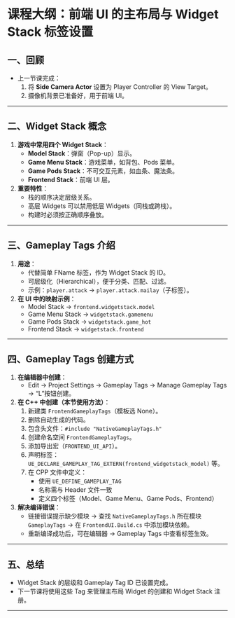 # 课程大纲：前端 UI 的主布局与 Widget Stack 标签设置

## 一、回顾

- 上一节课完成：
  1. 将 **Side Camera Actor** 设置为 Player Controller 的 View Target。
  2. 摄像机背景已准备好，用于前端 UI。

------

## 二、Widget Stack 概念

1. **游戏中常用四个 Widget Stack**：
   - **Model Stack**：弹窗（Pop-up）显示。
   - **Game Menu Stack**：游戏菜单，如背包、Pods 菜单。
   - **Game Pods Stack**：不可交互元素，如血条、魔法条。
   - **Frontend Stack**：前端 UI 层。
2. **重要特性**：
   - 栈的顺序决定层级关系。
   - 高层 Widgets 可以禁用低层 Widgets（同栈或跨栈）。
   - 构建时必须按正确顺序叠放。

------

## 三、Gameplay Tags 介绍

1. **用途**：
   - 代替简单 FName 标签，作为 Widget Stack 的 ID。
   - 可层级化（Hierarchical），便于分类、匹配、过滤。
   - 示例：`player.attack` → `player.attack.mailay`（子标签）。
2. **在 UI 中的映射示例**：
   - Model Stack → `frontend.widgetstack.model`
   - Game Menu Stack → `widgetstack.gamemenu`
   - Game Pods Stack → `widgetstack.game_hot`
   - Frontend Stack → `widgetstack.frontend`

------

## 四、Gameplay Tags 创建方式

1. **在编辑器中创建**：
   - Edit → Project Settings → Gameplay Tags → Manage Gameplay Tags → “L”按钮创建。
2. **在 C++ 中创建（本节使用方法）**：
   1. 新建类 `FrontendGameplayTags`（模板选 None）。
   2. 删除自动生成的代码。
   3. 包含头文件：`#include "NativeGameplayTags.h"`
   4. 创建命名空间 `FrontendGameplayTags`。
   5. 添加导出宏（`FRONTEND_UI_API`）。
   6. 声明标签：`UE_DECLARE_GAMEPLAY_TAG_EXTERN(frontend_widgetstack_model)` 等。
   7. 在 CPP 文件中定义：
      - 使用 `UE_DEFINE_GAMEPLAY_TAG`
      - 名称需与 Header 文件一致
      - 定义四个标签（Model、Game Menu、Game Pods、Frontend）
3. **解决编译错误**：
   - 链接错误提示缺少模块 → 查找 `NativeGameplayTags.h` 所在模块 `GameplayTags` → 在 `FrontendUI.Build.cs` 中添加模块依赖。
   - 重新编译成功后，可在编辑器 → Gameplay Tags 中查看标签生效。

------

## 五、总结

- Widget Stack 的层级和 Gameplay Tag ID 已设置完成。
- 下一节课将使用这些 Tag 来管理主布局 Widget 的创建和 Widget Stack 注册。

------

